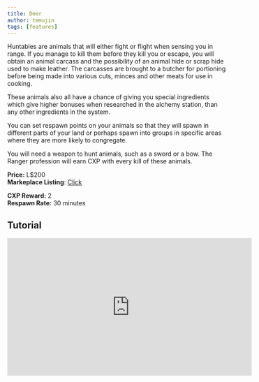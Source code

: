```yaml
---
title: Deer
author: temujin
tags: [features]
---
```

Huntables are animals that will either fight or flight when sensing you in range. If you manage to kill them before they kill you or escape, you will obtain an animal carcass and the possibility of an animal hide or scrap hide used to make leather. The carcasses are brought to a butcher for portioning before being made into various cuts, minces and other meats for use in cooking.

These animals also all have a chance of giving you special ingredients which give higher bonuses when researched in the alchemy station, than any other ingredients in the system.

You can set respawn points on your animals so that they will spawn in different parts of your land or perhaps spawn into groups in specific areas where they are more likely to congregate.

You will need a weapon to hunt animals, such as a sword or a bow. The Ranger profession will earn CXP with every kill of these animals.

**Price:** L$200<br>
**Markeplace Listing**: [Click](https://marketplace.secondlife.com/p/SLC-Huntables-Deer/23484464)<br>

**CXP Reward:** 2<br>
**Respawn Rate:** 30 minutes<br>

## Tutorial
<iframe width="560" height="315" src="https://www.youtube.com/embed/IwXbO7zoGyE" title="YouTube video player" frameborder="0" allow="accelerometer; autoplay; clipboard-write; encrypted-media; gyroscope; picture-in-picture" allowfullscreen></iframe>
